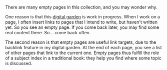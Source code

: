 There are many empty pages in this collection, and you may wonder why.

One reason is that this [digital garden](Digital%20garden.md) is work in progress. When I work on a page, I often insert links to pages that I intend to write, but haven't written yet. So you see an empty page. If you come back later, you may find some real content there. So... come back often.

The second reason is that empty pages are useful link targets, due to the backlink feature in my digital garden. At the end of each page, you see a list of other pages that link to the current one. Empty pages thus fulfill the role of a subject index in a traditional book: they help you find where some topic is discussed.
